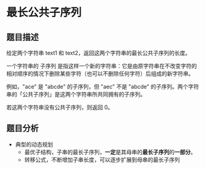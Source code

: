 # 最长公共子序列

## 题目描述

给定两个字符串 text1 和 text2，返回这两个字符串的最长公共子序列的长度。

一个字符串的 子序列 是指这样一个新的字符串：它是由原字符串在不改变字符的相对顺序的情况下删除某些字符（也可以不删除任何字符）后组成的新字符串。

例如，"ace" 是 "abcde" 的子序列，但 "aec" 不是 "abcde" 的子序列。两个字符串的「公共子序列」是这两个字符串所共同拥有的子序列。

若这两个字符串没有公共子序列，则返回 0。

## 题目分析

- 典型的动态规划
  - 最优子结构，子串的最长子序列，**一定**是其母串的**最长子序列**的**一部分**。
  - 转移公式，不断增加子串长度，可以逐步扩展到母串的最长子序列